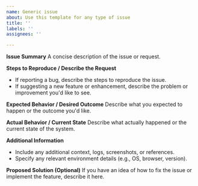 ```yaml
---
name: Generic issue
about: Use this template for any type of issue
title: ''
labels: ''
assignees: ''

---
```


**Issue Summary**
A concise description of the issue or request.

**Steps to Reproduce / Describe the Request**
- If reporting a bug, describe the steps to reproduce the issue.
- If suggesting a new feature or enhancement, describe the problem or improvement you'd like to see.

**Expected Behavior / Desired Outcome**
Describe what you expected to happen or the outcome you'd like.

**Actual Behavior / Current State**
Describe what actually happened or the current state of the system.

**Additional Information**
- Include any additional context, logs, screenshots, or references.
- Specify any relevant environment details (e.g., OS, browser, version).

**Proposed Solution (Optional)**
If you have an idea of how to fix the issue or implement the feature, describe it here.
